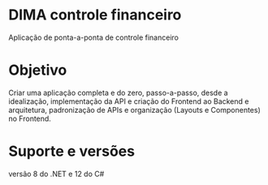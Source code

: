 # DIMA controle financeiro
Aplicação de ponta-a-ponta de controle financeiro

# Objetivo
Criar uma aplicação completa e do zero, passo-a-passo, desde a idealização, implementação da API e criação do Frontend ao Backend e arquitetura, padronização de APIs e organização (Layouts e Componentes) no Frontend.

# Suporte e versões
versão 8 do .NET e 12 do C#

